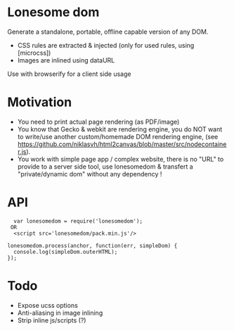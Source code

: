 # Lonesome dom

Generate a standalone, portable, offline capable version of any DOM.
* CSS rules are extracted & injected (only for used rules, using  [microcss])
* Images are inlined using dataURL

Use with browserify for a client side usage

# Motivation
* You need to print actual page rendering (as PDF/image)
* You know that Gecko & webkit are rendering engine, you do NOT want to write/use another custom/homemade DOM rendering engine, (see https://github.com/niklasvh/html2canvas/blob/master/src/nodecontainer.js).
* You work with simple page app / complex website, there is no "URL" to provide to a server side tool, use lonesomedom & transfert a "private/dynamic dom" without any dependency !

# API
```
  var lonesomedom = require('lonesomedom');
 OR
  <script src='lonesomedom/pack.min.js'/>

lonesomedom.process(anchor, function(err, simpleDom) {
  console.log(simpleDom.outerHTML);
});

```


# Todo 
* Expose ucss options
* Anti-aliasing in image inlining
* Strip inline js/scripts (?)
